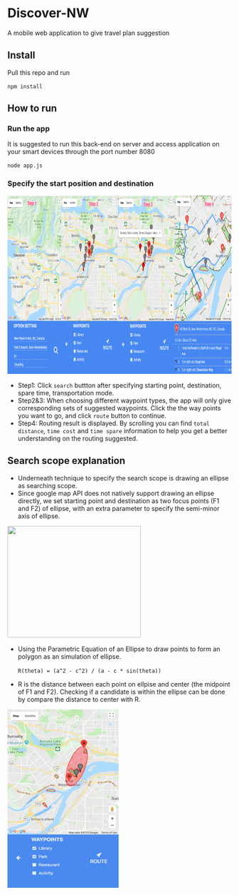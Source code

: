 # Discover-NW
A mobile web application to give travel plan suggestion

## Install
Pull this repo and run

```
npm install
```

## How to run

### Run the app
It is suggested to run this back-end on server and access application on your smart devices through the port number 8080

```
node app.js
```

### Specify the start position and destination
<img src="./demo/demo1.jpg" width="960" height="400" />

* Step1: Click `search` buttton after specifying starting point, destination, spare time, transportation mode.
* Step2&3: When choosing different waypoint types, the app will only give corresponding sets of suggested waypoints. Click the the way points you want to go, and click `route` button to continue.
* Step4: Routing result is displayed. By scrolling you can find `total distance`, `time cost` and `time spare` information to help you get a better understanding on the routing suggested.

## Search scope explanation
* Underneath technique to specify the search scope is drawing an ellipse as searching scope. 
* Since google map API does not natively support drawing an ellipse directly, we set starting point and destination as two focus points (F1 and F2) of ellipse, with an extra parameter to specify the semi-minor axis of ellipse. 

<img src="https://upload.wikimedia.org/wikipedia/commons/9/96/Ellipse-def0.svg" width="300" height="250" />

* Using the Parametric Equation of an Ellipse to draw points to form an polygon as an simulation of ellipse.

  ``R(theta) = (a^2 - c^2) / (a - c * sin(theta))``
  
* R is the distance between each point on ellpise and center (the midpoint of F1 and F2). Checking if a candidate is within the ellipse can be done by compare the distance to center with R.

<img src="./demo/demo2.jpg" width="250" height="400" />
